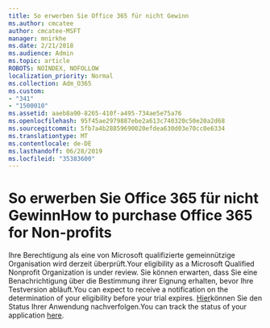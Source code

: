 ```yaml
---
title: So erwerben Sie Office 365 für nicht Gewinn
ms.author: cmcatee
author: cmcatee-MSFT
manager: mnirkhe
ms.date: 2/21/2018
ms.audience: Admin
ms.topic: article
ROBOTS: NOINDEX, NOFOLLOW
localization_priority: Normal
ms.collection: Adm_O365
ms.custom:
- "341"
- "1500010"
ms.assetid: aaeb8a90-8265-410f-a495-734ae5e75a76
ms.openlocfilehash: 95f45ae2979887ebe2a613c740320c50e20a2d68
ms.sourcegitcommit: 5fb7a4b28859690020efdea630d03e70cc0e6334
ms.translationtype: MT
ms.contentlocale: de-DE
ms.lasthandoff: 06/28/2019
ms.locfileid: "35383600"
---
```

# <a name="how-to-purchase-office-365-for-non-profits"></a><span data-ttu-id="68738-102">So erwerben Sie Office 365 für nicht Gewinn</span><span class="sxs-lookup"><span data-stu-id="68738-102">How to purchase Office 365 for Non-profits</span></span>

<span data-ttu-id="68738-103">Ihre Berechtigung als eine von Microsoft qualifizierte gemeinnützige Organisation wird derzeit überprüft.</span><span class="sxs-lookup"><span data-stu-id="68738-103">Your eligibility as a Microsoft Qualified Nonprofit Organization is under review.</span></span> <span data-ttu-id="68738-104">Sie können erwarten, dass Sie eine Benachrichtigung über die Bestimmung ihrer Eignung erhalten, bevor Ihre Testversion abläuft.</span><span class="sxs-lookup"><span data-stu-id="68738-104">You can expect to receive a notification on the determination of your eligibility before your trial expires.</span></span> <span data-ttu-id="68738-105">[Hier](http://eligibilityweb.azurewebsites.net/)können Sie den Status Ihrer Anwendung nachverfolgen.</span><span class="sxs-lookup"><span data-stu-id="68738-105">You can track the status of your application [here](http://eligibilityweb.azurewebsites.net/).</span></span>
  